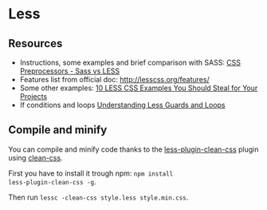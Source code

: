 # Less
## Resources
* Instructions, some examples and brief comparison with SASS: [CSS Preprocessors - Sass vs LESS](https://www.keycdn.com/blog/sass-vs-less)
* Features list from official doc: http://lesscss.org/features/
* Some other examples: [10 LESS CSS Examples You Should Steal for Your Projects](https://mayvendev.com/blog/10-less-css-examples-you-should-steal-for-your-projects)
* If conditions and loops [Understanding Less Guards and Loops](https://www.sitepoint.com/understanding-less-guards-loops/)

## Compile and minify
You can compile and minify code thanks to the [less-plugin-clean-css](https://github.com/less/less-plugin-clean-css) plugin using [clean-css](https://github.com/jakubpawlowicz/clean-css).

First you have to install it trough npm: 
<code>npm install less-plugin-clean-css -g</code>.

Then run <code>lessc -clean-css style.less style.min.css</code>.
